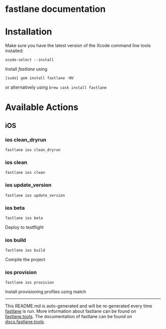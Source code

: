 fastlane documentation
================
# Installation

Make sure you have the latest version of the Xcode command line tools installed:

```
xcode-select --install
```

Install _fastlane_ using
```
[sudo] gem install fastlane -NV
```
or alternatively using `brew cask install fastlane`

# Available Actions
## iOS
### ios clean_dryrun
```
fastlane ios clean_dryrun
```

### ios clean
```
fastlane ios clean
```

### ios update_version
```
fastlane ios update_version
```

### ios beta
```
fastlane ios beta
```
Deploy to testflight
### ios build
```
fastlane ios build
```
Compile the project
### ios provision
```
fastlane ios provision
```
Install provisioning profiles using match

----

This README.md is auto-generated and will be re-generated every time [fastlane](https://fastlane.tools) is run.
More information about fastlane can be found on [fastlane.tools](https://fastlane.tools).
The documentation of fastlane can be found on [docs.fastlane.tools](https://docs.fastlane.tools).
